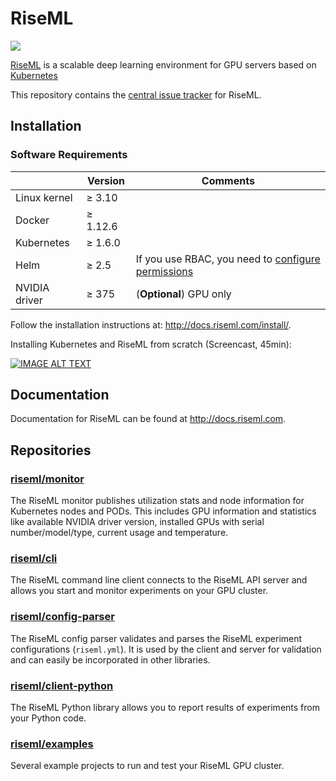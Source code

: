 # RiseML

<img src="https://cdn.riseml.com/img/banner_github_blueprint.png" />

[RiseML](https://riseml.com) is a scalable deep learning environment for GPU servers based on [Kubernetes](https://kubernetes.io)

This repository contains the [central issue tracker](https://github.com/riseml/riseml/issues) for RiseML.

## Installation

### Software Requirements

|               | Version   | Comments                |
| ------------- | --------- | ----------------------- |
| Linux kernel  | ≥ 3.10    |                         |
| Docker        | ≥ 1.12.6  |                         |
| Kubernetes    | ≥ 1.6.0   |                         |
| Helm          | ≥ 2.5     | If you use RBAC, you need to [configure permissions](http://docs.riseml.com/install/kubernetes.html#helm-setup) |
| NVIDIA driver | ≥ 375     | (**Optional**) GPU only |

Follow the installation instructions at: <http://docs.riseml.com/install/>.

Installing Kubernetes and RiseML from scratch (Screencast, 45min):

[![IMAGE ALT TEXT](http://img.youtube.com/vi/7GU1Z6TFtA0/0.jpg)](http://www.youtube.com/watch?v=7GU1Z6TFtA0 "Installing Kubernetes and RiseML from scratch")

## Documentation

Documentation for RiseML can be found at <http://docs.riseml.com>.

## Repositories

### [riseml/monitor](https://github.com/riseml/monitor)

The RiseML monitor publishes utilization stats and node information for Kubernetes nodes and PODs.
This includes GPU information and statistics like available NVIDIA driver version, installed GPUs with serial number/model/type, current  usage and temperature.

### [riseml/cli](https://github.com/riseml/cli)

The RiseML command line client connects to the RiseML API server and allows you start and monitor experiments on your GPU cluster.

### [riseml/config-parser](https://github.com/riseml/config-parser)

The RiseML config parser validates and parses the RiseML experiment configurations (`riseml.yml`).
It is used by the client and server for validation and can easily be incorporated in other libraries.

### [riseml/client-python](https://github.com/riseml/client-python)

The RiseML Python library allows you to report results of experiments from your Python code.

### [riseml/examples](https://github.com/riseml/examples)

Several example projects to run and test your RiseML GPU cluster.
